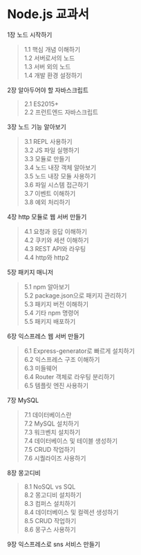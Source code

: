 # Node.js 교과서

1장 노드 시작하기   
  >1.1 핵심 개념 이해하기   
  1.2 서버로서의 노드   
  1.3 서버 외의 노드   
  1.4 개발 환경 설정하기   

2장 알아두어야 할 자바스크립트   
  >2.1 ES2015+   
  2.2 프런트엔드 자바스크립트   

3장 노드 기능 알아보기   
  >3.1 REPL 사용하기   
  3.2 JS 파일 실행하기   
  3.3 모듈로 만들기   
  3.4 노드 내장 객체 알아보기   
  3.5 노드 내장 모듈 사용하기   
  3.6 파일 시스템 접근하기   
  3.7 이벤트 이해하기   
  3.8 예외 처리하기   

4장 http 모듈로 웹 서버 만들기   
  >4.1 요청과 응답 이해하기   
  4.2 쿠키와 세션 이해하기   
  4.3 REST API와 라우팅   
  4.4 http와 http2   
  
5장 패키지 매니저   
  >5.1 npm 알아보기   
  5.2 package.json으로 패키지 관리하기   
  5.3 패키지 버전 이해하기   
  5.4 기타 npm 명령어   
  5.5 패키지 배포하기   

6장 익스프레스 웹 서버 만들기   
  >6.1 Express-generator로 빠르게 설치하기   
  6.2 익스프레스 구조 이해하기   
  6.3 미들웨어   
  6.4 Router 객체로 라우팅 분리하기   
  6.5 템플릿 엔진 사용하기   
  
7장 MySQL   
  >7.1 데이터베이스란   
  7.2 MySQL 설치하기   
  7.3 워크벤치 설치하기   
  7.4 데이터베이스 및 테이블 생성하기   
  7.5 CRUD 작업하기   
  7.6 시퀄라이즈 사용하기   

8장 몽고디비   
  >8.1 NoSQL vs SQL   
  8.2 몽고디비 설치하기   
  8.3 컴퍼스 설치하기   
  8.4 데이터베이스 및 컬렉션 생성하기   
  8.5 CRUD 작업하기   
  8.6 몽구스 사용하기   
  
9장 익스프레스로 sns 서비스 만들기   
